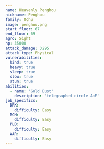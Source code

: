 ```yaml
---
name: Heavenly Penghou
nickname: Penghou
family: Ochu
image: penghou.png
start_floor: 67
end_floor: 69
agro: Sight
hp: 35000
attack_damage: 3295
attack_type: Physical
vulnerabilities:
  bind: true
  heavy: true
  sleep: true
  slow: true
  stun: true
abilities:
  - name: 'Gold Dust'
    description: 'telegraphed circle AoE'
job_specifics:
  DRK:
    difficulty: Easy
  MCH:
    difficulty: Easy
  PLD:
    difficulty: Easy
  WAR:
    difficulty: Easy
---
```

